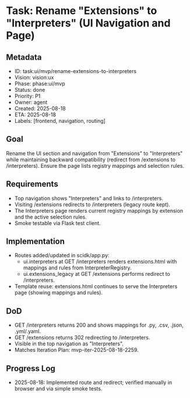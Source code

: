 # Task: Rename "Extensions" to "Interpreters" (UI Navigation and Page)

## Metadata
- ID: task:ui/mvp/rename-extensions-to-interpreters
- Vision: vision:ux
- Phase: phase:ui/mvp
- Status: done
- Priority: P1
- Owner: agent
- Created: 2025-08-18
- ETA: 2025-08-18
- Labels: [frontend, navigation, routing]

## Goal
Rename the UI section and navigation from "Extensions" to "Interpreters" while maintaining backward compatibility (redirect from /extensions to /interpreters). Ensure the page lists registry mappings and selection rules.

## Requirements
- Top navigation shows "Interpreters" and links to /interpreters.
- Visiting /extensions redirects to /interpreters (legacy route kept).
- The Interpreters page renders current registry mappings by extension and the active selection rules.
- Smoke testable via Flask test client.

## Implementation
- Routes added/updated in scidk/app.py:
  - ui.interpreters at GET /interpreters renders extensions.html with mappings and rules from InterpreterRegistry.
  - ui.extensions_legacy at GET /extensions performs redirect to /interpreters.
- Template reuse: extensions.html continues to serve the Interpreters page (showing mappings and rules).

## DoD
- GET /interpreters returns 200 and shows mappings for .py, .csv, .json, .yml/.yaml.
- GET /extensions returns 302 redirecting to /interpreters.
- Visible in the top navigation as "Interpreters".
- Matches Iteration Plan: mvp-iter-2025-08-18-2259.

## Progress Log
- 2025-08-18: Implemented route and redirect; verified manually in browser and via simple smoke tests.

